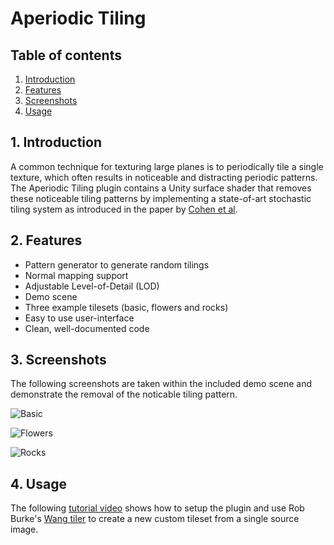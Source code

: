 # Aperiodic Tiling

## Table of contents

1. [Introduction](##1-introduction)
2. [Features](##2-features)
3. [Screenshots](##3-screenshots)
4. [Usage](##4-usage)

## 1. Introduction

A common technique for texturing large planes is to periodically tile a single texture, which often results in noticeable and distracting periodic patterns. The Aperiodic Tiling plugin contains a Unity surface shader that removes these noticeable tiling patterns by implementing a state-of-art stochastic tiling system as introduced in the paper by [Cohen et al](http://www.cs.jhu.edu/~misha/Fall19/Readings/Cohen03.pdf).

## 2. Features

- Pattern generator to generate random tilings
- Normal mapping support
- Adjustable Level-of-Detail (LOD)
- Demo scene
- Three example tilesets (basic, flowers and rocks)
- Easy to use user-interface
- Clean, well-documented code

## 3. Screenshots

The following screenshots are taken within the included demo scene and demonstrate the removal of the noticable tiling pattern.

![Basic](https://user-images.githubusercontent.com/40113382/90249906-90ae4c00-de3b-11ea-9fca-06894c1cb7e5.jpg)

![Flowers](https://user-images.githubusercontent.com/40113382/90249916-9310a600-de3b-11ea-9d8a-e6c2077cca38.jpg)

![Rocks](https://user-images.githubusercontent.com/40113382/90332145-d2b1cc00-dfba-11ea-8ba6-215a3e70f47c.jpg)

## 4. Usage

The following [tutorial video](https://youtu.be/zU1IxlMyJv8) shows how to setup the plugin and use Rob Burke's [Wang tiler](https://robburke.net/mle/wang/) to create a new custom tileset from a single source image.
